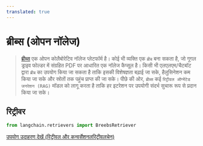 ```yaml
---
translated: true
---
```


# ब्रीब्स (ओपन नॉलेज)

>[ब्रीब्स](https://www.breebs.com/) एक ओपन कोलैबोरेटिव नॉलेज प्लेटफॉर्म है।
>कोई भी व्यक्ति एक `ब्रीब` बना सकता है, जो गूगल ड्राइव फोल्डर में संग्रहित PDF पर आधारित एक नॉलेज कैप्सूल है।
>किसी भी एलएलएम/चैटबॉट द्वारा `ब्रीब` का उपयोग किया जा सकता है ताकि इसकी विशेषज्ञता बढ़ाई जा सके, हैलुसिनेशन कम किया जा सके और स्रोतों तक पहुंच प्राप्त की जा सके।
>पीछे की ओर, `ब्रीब्स` कई `रिट्रीवल ऑग्मेंटेड जनरेशन (RAG)` मॉडल को लागू करता है
>ताकि हर इटरेशन पर उपयोगी संदर्भ सुचारू रूप से प्रदान किया जा सके।

## रिट्रीवर

```python
from langchain.retrievers import BreebsRetriever
```

[उपयोग उदाहरण देखें (रिट्रीवल और कन्वर्सेशनलरिट्रीवलचेन)](/docs/integrations/retrievers/breebs)
